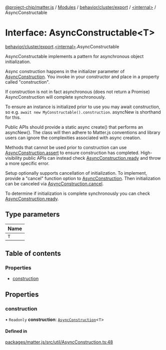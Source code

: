 [@project-chip/matter.js](../README.md) / [Modules](../modules.md) / [behavior/cluster/export](../modules/behavior_cluster_export.md) / [\<internal\>](../modules/behavior_cluster_export._internal_.md) / AsyncConstructable

# Interface: AsyncConstructable\<T\>

[behavior/cluster/export](../modules/behavior_cluster_export.md).[\<internal\>](../modules/behavior_cluster_export._internal_.md).AsyncConstructable

AsyncConstructable implements a pattern for asynchronous object initialization.

Async construction happens in the initializer parameter of [AsyncConstruction](../modules/behavior_cluster_export._internal_.md#asyncconstruction).  You invoke in your constructor
and place in a property called "construction".

If construction is not in fact asynchronous (does not return a Promise) AsyncConstruction will complete
synchronously.

To ensure an instance is initialized prior to use you may await construction, so e.g. `await new
MyConstructable().construction`. asyncNew is shorthand for this.

Public APIs should provide a static async create() that performs an asyncNew().  The class will then adhere to
Matter.js conventions and library users can ignore the complexities associated with async creation.

Methods that cannot be used prior to construction can use [AsyncConstruction.assert](behavior_cluster_export._internal_.AsyncConstruction-1.md#assert) to ensure construction has
completed. High-visibility public APIs can instead check [AsyncConstruction.ready](behavior_cluster_export._internal_.AsyncConstruction-1.md#ready) and throw a more specific
error.

Setup optionally supports cancellation of initialization.  To implement, provide a "cancel" function option to
[AsyncConstruction](../modules/behavior_cluster_export._internal_.md#asyncconstruction).  Then initialization can be canceled via [AsyncConstruction.cancel](behavior_cluster_export._internal_.AsyncConstruction-1.md#cancel).

To determine if initialization is complete synchronously you can check [AsyncConstruction.ready](behavior_cluster_export._internal_.AsyncConstruction-1.md#ready).

## Type parameters

| Name |
| :------ |
| `T` |

## Table of contents

### Properties

- [construction](behavior_cluster_export._internal_.AsyncConstructable.md#construction)

## Properties

### construction

• `Readonly` **construction**: [`AsyncConstruction`](behavior_cluster_export._internal_.AsyncConstruction-1.md)\<`T`\>

#### Defined in

[packages/matter.js/src/util/AsyncConstruction.ts:48](https://github.com/project-chip/matter.js/blob/558e12c94a201592c28c7bc0743705360b3e5ca6/packages/matter.js/src/util/AsyncConstruction.ts#L48)
